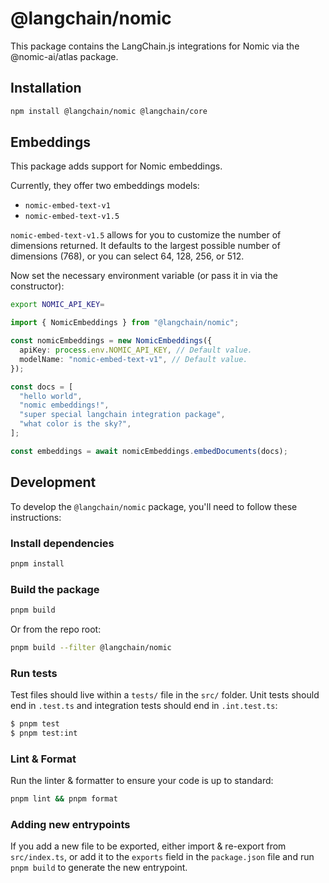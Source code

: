 # @langchain/nomic

This package contains the LangChain.js integrations for Nomic via the @nomic-ai/atlas package.

## Installation

```bash npm2yarn
npm install @langchain/nomic @langchain/core
```

## Embeddings

This package adds support for Nomic embeddings.

Currently, they offer two embeddings models:

- `nomic-embed-text-v1`
- `nomic-embed-text-v1.5`

`nomic-embed-text-v1.5` allows for you to customize the number of dimensions returned. It defaults to the largest possible number of dimensions (768), or you can select 64, 128, 256, or 512.

Now set the necessary environment variable (or pass it in via the constructor):

```bash
export NOMIC_API_KEY=
```

```typescript
import { NomicEmbeddings } from "@langchain/nomic";

const nomicEmbeddings = new NomicEmbeddings({
  apiKey: process.env.NOMIC_API_KEY, // Default value.
  modelName: "nomic-embed-text-v1", // Default value.
});

const docs = [
  "hello world",
  "nomic embeddings!",
  "super special langchain integration package",
  "what color is the sky?",
];

const embeddings = await nomicEmbeddings.embedDocuments(docs);
```

## Development

To develop the `@langchain/nomic` package, you'll need to follow these instructions:

### Install dependencies

```bash
pnpm install
```

### Build the package

```bash
pnpm build
```

Or from the repo root:

```bash
pnpm build --filter @langchain/nomic
```

### Run tests

Test files should live within a `tests/` file in the `src/` folder. Unit tests should end in `.test.ts` and integration tests should
end in `.int.test.ts`:

```bash
$ pnpm test
$ pnpm test:int
```

### Lint & Format

Run the linter & formatter to ensure your code is up to standard:

```bash
pnpm lint && pnpm format
```

### Adding new entrypoints

If you add a new file to be exported, either import & re-export from `src/index.ts`, or add it to the `exports` field in the `package.json` file and run `pnpm build` to generate the new entrypoint.
